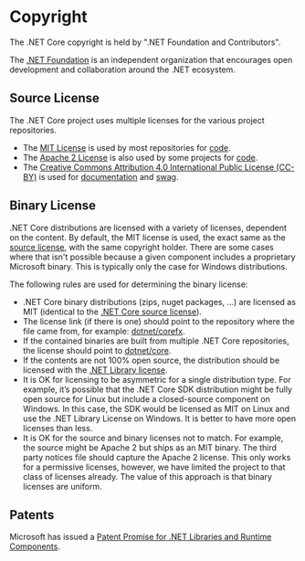 Copyright
=========

The .NET Core copyright is held by ".NET Foundation and Contributors".

The [.NET Foundation](http://www.dotnetfoundation.org/) is an independent organization that encourages open development and collaboration around the .NET ecosystem.

Source License
--------------

The .NET Core project uses multiple licenses for the various project repositories.

- The [MIT License](https://opensource.org/licenses/MIT) is used by most repositories for [code](https://github.com/dotnet/coreclr/).
- The  [Apache 2 License](https://opensource.org/licenses/Apache-2.0) is also used by some projects for [code](https://github.com/dotnet/roslyn/).
- The [Creative Commons Attribution 4.0 International Public License (CC-BY)](https://creativecommons.org/licenses/by/4.0/) is used for [documentation](https://github.com/dotnet/docs/) and [swag](https://github.com/dotnet/swag).

Binary License
--------------

.NET Core distributions are licensed with a variety of licenses, dependent on the content. By default, the MIT license is used, the exact same as the [source license](https://github.com/dotnet/core/blob/master/LICENSE.TXT), with the same copyright holder. There are some cases where that isn't possible because a given component includes a proprietary Microsoft binary. This is typically only the case for Windows distributions.

The following rules are used for determining the binary license:

- .NET Core binary distributions (zips, nuget packages, …) are licensed as MIT (identical to the [.NET Core source license](https://github.com/dotnet/core/blob/master/LICENSE.TXT)).
- The license link (if there is one) should point to the repository where the file came from, for example: [dotnet/corefx](https://github.com/dotnet/corefx/blob/master/LICENSE.TXT).
- If the contained binaries are built from multiple .NET Core repositories, the license should point to [dotnet/core](https://github.com/dotnet/core/blob/master/LICENSE.TXT).
- If the contents are not 100% open source, the distribution should be licensed with the [.NET Library license](https://www.microsoft.com/net/dotnet_library_license.htm).
- It is OK for licensing to be asymmetric for a single distribution type. For example, it’s possible that the .NET Core SDK distribution might be fully open source for Linux but include a closed-source component on Windows. In this case, the SDK would be licensed as MIT on Linux and use the .NET Library License on Windows. It is better to have more open licenses than less.
- It is OK for the source and binary licenses not to match. For example, the source might be Apache 2 but ships as an MIT binary.  The third party notices file should capture the Apache 2 license. This only works for a permissive licenses, however, we have limited the project to that class of licenses already. The value of this approach is that binary licenses are uniform.

Patents
-------

Microsoft has issued a [Patent Promise for .NET Libraries and Runtime Components](https://github.com/dotnet/coreclr/blob/master/PATENTS.TXT).
